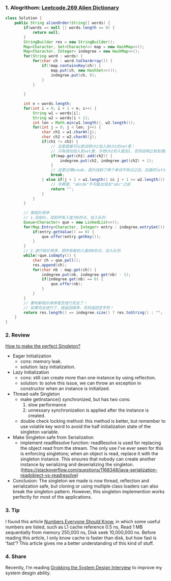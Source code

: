 ### 1. Alogrithom: [Leetcode.269 Alien Dictionary](https://leetcode.com/problems/two-sum/description/)

```Java
class Solution {
    public String alienOrder(String[] words) {
        if(words == null || words.length == 0) {
            return null;
        }
        StringBuilder res = new StringBuilder();
        Map<Character, Set<Character>> map = new HashMap<>();
        Map<Character, Integer> indegree = new HashMap<>();
        for(String word : words) {
            for(char ch : word.toCharArray()) {
                if(!map.containsKey(ch)) {
                    map.put(ch, new HashSet<>());
                    indegree.put(ch, 0);
                }
            }
            
        }
        
        int n = words.length;
        for(int i = 0; i + 1 < n; i++) {
            String w1 = words[i];
            String w2 = words[i + 1];
            int len = Math.min(w1.length(), w2.length());
            for(int j = 0; j < len; j++) {
                char ch1 = w1.charAt(j);
                char ch2 = w2.charAt(j);
                if(ch1 != ch2) {
                    // 这里直接可以尝试把ch2加入到ch1的set里！
                    // 只有成功加入到set里，才把ch2的入度加1，否则说明之前处理过ch1->ch2这条边
                    if(map.get(ch1).add(ch2)) {
                        indegree.put(ch2, indegree.get(ch2) + 1);
                    }
                    // 这里记得break，因为找到了两个单词不同点之后，后面的letter就与顺序无关了！
                    break;
                } else if(j + 1 < w1.length() && j + 1 >= w2.length()) {
                    // 字典里，"abcde"不可能出现在"abc"之前
                    return "";
                }
            }
        }
               
        // 做拓扑排序
        // 1.初始化，找到所有入度为0的点，加入队列
        Queue<Character> que = new LinkedList<>();
        for(Map.Entry<Character, Integer> entry : indegree.entrySet()) {
            if(entry.getValue() == 0) {
                que.offer(entry.getKey());
            }
        }
        // 2.进行拓扑排序，把所有新的入度的0的点，加入队列
        while(!que.isEmpty()) {
            char ch = que.poll();
            res.append(ch);
            for(char nb : map.get(ch)) {
                indegree.put(nb, indegree.get(nb) - 1);
                if(indegree.get(nb) == 0) {
                    que.offer(nb);
                }
            }
        }
        // 要判断拓扑排序是否进行完全了！
        // 如果完全进行了，就返回顺序，否则返回空字符！
        return res.length() == indegree.size() ? res.toString() : "";
    }
}
```

### 2. Review

[How to make the perfect Singleton?](https://medium.com/exploring-code/how-to-make-the-perfect-singleton-de6b951dfdb0)

- Eager Initialization
	- cons: memory leak.
	- solution: lazy initialization.
- Lazy Initialization
	- cons: still can create more than one instance by using reflection. 
	- solution: to solve this issue, we can throw an exception in constructor when an instance is initialized.
- Thread-safe Singleton
	- make getInstance() synchronized, but has two cons:
		1. slow performance
		2. 	unnessary synchronization is applied after the instance is created.
	- double check locking method: this method is better, but remember to use volatile key word to avoid the half initialization state of the singleton variable.
- Make Singleton safe from Serialization
	- implement readResolve function: readResolve is used for replacing the object read from the stream. The only use I've ever seen for this is enforcing singletons; when an object is read, replace it with the singleton instance. This ensures that nobody can create another instance by serializing and deserializing the singleton.(https://stackoverflow.com/questions/1168348/java-serialization-readobject-vs-readresolve)
- Conclusion: The singleton we made is now thread, reflection and serialization safe, but cloning or using multiple class loaders can also break the singleton pattern. However, this singleton implemention works perfectly for most of the applications.

### 3. Tip
I found this article [Numbers Everyone Should Know](http://highscalability.com/blog/2009/2/18/numbers-everyone-should-know.html), in which some useful numbers are listed, such as L1 cache reference 0.5 ns, Read 1 MB sequentially from memory 250,000 ns, Disk seek 10,000,000 ns. Before reading this article, I only know cache is faster than disk, but how fast is 'fast'? This article gives me a better understanding of this kind of stuff.


### 4. Share
Recently, I'm reading [Grokking the System Design Interview](https://www.educative.io/collection/5668639101419520/5649050225344512) to improve my system desgin ability.<br/>
